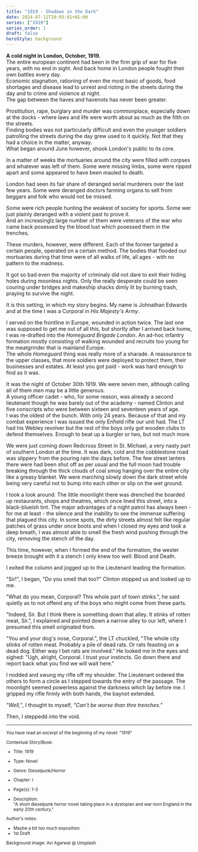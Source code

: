 ```yaml
---
title: "1919 - Shadows in the Dark"
date: 2024-07-12T20:03:01+02:00
series: ["1919"]
series_order: 1
draft: false
heroStyle: background
---
```


**A cold night in London, October, 1919.**<br>
The entire european continent had been in the firm grip of war for five years, with no
end in sight. And back home in London people fought their own battles every day.<br>
Economic stagnation, rationing of even the most basic of goods, food shortages and disease
lead to unrest and rioting in the streets during the day and to crime and violence at night.<br>
The gap between the haves and havenots has never been greater.

Prostitution, rape, burglary and murder was commonplace, especially down at the docks - where laws and life
were worth about as much as the filth on the streets.<br>
Finding bodies was not particularly difficult and even the younger soldiers patrolling the streets during the day
grew used to it quickly. Not that they had a choice in the matter, anyway.<br>
What began around June however, shook London's public to its core.

In a matter of weeks the mortuaries around the city were filled with corpses and whatever was left of them. Some
were missing limbs, some were ripped apart and some appeared to have been mauled to death.

London had seen its fair share of deranged serial murderers over the last few years. Some were deranged doctors farming
organs to sell from beggars and folk who would not be missed.

Some were rich people hunting the weakest of society for sports. Some wer just plainly deranged with a violent past to prove it.<br>
And an increasinglz large number of them were veterans of the war who came back posessed by the blood lust which posessed them
in the trenches.

These murders, however, were different. Each of the former targeted a certain people, operated on a certain method. The bodies that 
flooded our mortuaries during that time were of all walks of life, all ages - with no pattern to the madness.

It got so bad even the majority of criminaly did not dare to exit their hiding holes during moonless nights.
Only the really desperate could be seen couring under bridges and makeship shacks dimly lit by burning trash, praying to survive the night.

It is this setting, in which my story begins. My name is Johnathan Edwards and at the time I was a Corporal in *His Majesty's Army*.

I served on the frontline in Europe, wounded in action twice. The last one was supposed to get me out of all this, but shortly after
I arrived back home, I was re-drafted into the *Homeguard Brigade London*. An ad-hoc infantry formation mostly consisting of walking
wounded and recruits too young for the meatgrinder that is mainland Europe.<br>
The whole *Homeguard* thing was really more of a sharade. A reassurance to the upper classes, that more soldiers were deployed to 
protect them, their businesses and estates. At least you got paid - work was hard enough to find as it was.

It was the night of October 30th 1919. We were seven men, although calling all of them *men* may be a little generous.<br>
A young officer cadet - who, for some reason, was already a second lieutenant though he was barely out of the academy - named Clinton
and five conscripts who were between sixteen and seventeen years of age.<br>
I was the oldest of the bunch. With only 24 years. Because of that and my combat experience I was issued the only Enfield rifle our
unit had. The LT had his Webley revolver but the rest of the boys only got wooden clubs to defend themselves. Enough to beat up a burgler
or two, but not much more.

We were just coming down Redcross Street in St. Michael, a very nasty part of southern London at the time. It was dark, cold and the cobblestone
road was slippery from the pouring rain the days before. The few street lanters there were had been shut off as per usual and the full moon had trouble 
breaking through the thick clouds of coal smog hanging over the entire city like a greasy blanket. We were marching slowly down the dark street 
while being very careful not to bump into each other or slip on the wet ground.

I took a look around. The little moonlight there was drenched the boarded up restaurants, shops and theatres, which once lined this street, into
a black-blueish tint. The major advantages of a night patrol has always been - for me at least - the silence and the inability to see the immense 
suffering that plagued this city. In some spots, the dirty streets almost felt like regular patches of grass under once boots and when I closed my 
eyes and took a deep breath, I was almost able to smell the fresh wind pushing through the city, removing the stench of the day.

This time, however, when I formed the end of the formation, the wester breeze brought with it a stench I only knew too well: Blood and Death.

I exited the column and jogged up to the Lieutenant leading the formation.

"Sir!", I began, "Do you smell that too?" Clinton stopped us and looked up to me.

"What do you mean, Corporal? This whole part of town stinks.", he said quietly as to not offend any of the boys who might come from these parts.

"Indeed, Sir. But I think there is something down that alley. It stinks of rotten meat, Sir.", I explained and pointed down a narrow alley to our left,
where I presumed this smell originated from.

"You and your dog's nose, Corporal.", the LT chuckled, "The whole city stinks of rotten meat. Probably a pile of dead rats. Or rats feasting on a dead dog.
Either way I bet rats are involved." He looked me in the eyes and sighed: "Ugh, alright, Corporal. I trust your instincts. Go down there and report back what you find 
we will wait here."

I nodded and swung my rifle off my shoulder. The Lieutenant ordered the others to form a circle as I stepped towards the entry of the passage. 
The moonlight seemed powerless against the darkness which lay before me. I gripped my rifle firmly with both hands, the baynot extended.

*"Well,"*, I thought to myself, *"Can't be worse than thre trenches."*

Then, I steppedd into the void.

---

<small>
You have read an excerpt of the beginning of my novel: "1919"

Contextual Story/Book:<br>
- Title: 1919<br>
- Type: Novel
- Genre: Dieselpunk/Horror
- Chapter: I<br>
- Page(s): 1-3<br>

- Description:<br>"A short dieselpunk horror novel taking place in a dystopian and war-torn England in the early
20th century."

Author's notes:

- Maybe a bit too much exposition.
- 1st Draft

Background image: Avi Agarwal @ Unsplash
<small>
